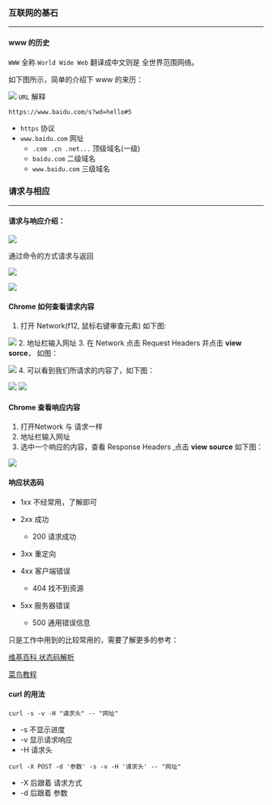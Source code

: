 ### 互联网的基石

------

#### www 的历史

`WWW` 全称 `World Wide Web` 翻译成中文则是 全世界范围网络。

如下图所示，简单的介绍下 www 的来历：


![](https://user-gold-cdn.xitu.io/2019/7/13/16be98d6cd6b590b?w=839&h=568&f=png&s=82012)
`URL` 解释

`https://www.baidu.com/s?wd=hello#5`

- `https` 协议
- `www.baidu.com` 网址
  - `.com .cn .net...` 顶级域名(一级)
  - `baidu.com` 二级域名
  - `www.baidu.com` 三级域名

### 请求与相应

------

#### 请求与响应介绍：

![](https://user-gold-cdn.xitu.io/2019/7/13/16be98e1accacff2?w=1362&h=471&f=png&s=108472)

通过命令的方式请求与返回

![](https://user-gold-cdn.xitu.io/2019/7/13/16be99296942f7f4?w=761&h=517&f=png&s=533230)

![](https://user-gold-cdn.xitu.io/2019/7/13/16be992d215c99cc?w=729&h=513&f=png&s=566120)

#### Chrome 如何查看请求内容

1. 打开 Network(f12, 鼠标右键审查元素) 如下图:

![](https://user-gold-cdn.xitu.io/2019/7/13/16be98ee9ef14ea7?w=1433&h=322&f=png&s=67183)
2. 地址栏输入网址
3. 在 Network 点击 Request Headers 并点击 **view sorce**， 如图：

![](https://user-gold-cdn.xitu.io/2019/7/13/16be98f86b5abd60?w=1438&h=537&f=png&s=200310)
4. 可以看到我们所请求的内容了，如下图：

![](https://user-gold-cdn.xitu.io/2019/7/13/16be98fc22bfa40b?w=1406&h=551&f=png&s=199369)
![](https://user-gold-cdn.xitu.io/2019/7/13/16be99018305137a?w=1035&h=543&f=png&s=171247)

#### Chrome 查看响应内容

1. 打开Network 与 请求一样
2. 地址栏输入网址
3. 选中一个响应的内容，查看 Response Headers ,点击 **view source** 如下图：

![](https://user-gold-cdn.xitu.io/2019/7/13/16be9908d7bdbe7e?w=904&h=333&f=png&s=71903)
#### 响应状态码

- 1xx 不经常用，了解即可
- 2xx 成功 
  - 200 请求成功

- 3xx 重定向
- 4xx 客户端错误
  - 404 找不到资源

- 5xx 服务器错误
  - 500 通用错误信息

只是工作中用到的比较常用的，需要了解更多的参考：

[维基百科 状态码解析](<https://zh.wikipedia.org/wiki/HTTP%E7%8A%B6%E6%80%81%E7%A0%81>)

[菜鸟教程](<https://www.runoob.com/http/http-status-codes.html>)

#### curl 的用法

`curl -s -v -H "请求头" -- "网址"`

- -s 不显示进度
- -v 显示请求响应
- -H 请求头

`curl -X POST -d '参数' -s -v -H '请求头' -- "网址"`

- -X 后跟着 请求方式
- -d 后跟着 参数